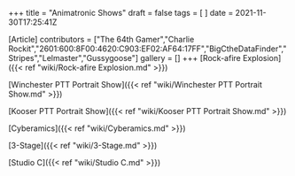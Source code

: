 +++
title = "Animatronic Shows"
draft = false
tags = [ ]
date = 2021-11-30T17:25:41Z

[Article]
contributors = ["The 64th Gamer","Charlie Rockit","2601:600:8F00:4620:C903:EF02:AF64:17FF","BigCtheDataFinder","Stripes","Lelmaster","Gussygoose"]
gallery = []
+++
[Rock-afire Explosion]({{< ref "wiki/Rock-afire Explosion.md" >}})

[Winchester PTT Portrait Show]({{< ref "wiki/Winchester PTT Portrait Show.md" >}})

[Kooser PTT Portrait Show]({{< ref "wiki/Kooser PTT Portrait Show.md" >}})

[Cyberamics]({{< ref "wiki/Cyberamics.md" >}})

[3-Stage]({{< ref "wiki/3-Stage.md" >}})

[Studio C]({{< ref "wiki/Studio C.md" >}})
